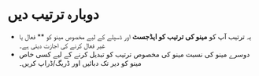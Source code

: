 # **دوبارہ ترتیب دیں**

- یہ ترتیب آپ کو **مینو کی ترتیب کو ایڈجسٹ** اور ڈسپلے کے لیے مخصوص مینو کو ** فعال یا غیر فعال کرنے کی اجازت دیتی ہے۔
- دوسرے مینو کی نسبت مینو کی مخصوص ترتیب کو تبدیل کرنے کے لیے کسی خاص مینو کو دیر تک دبائیں اور ڈریگ/ڈراپ کریں۔